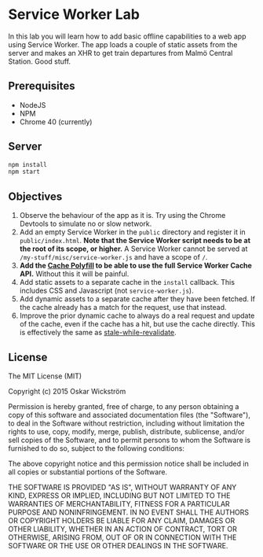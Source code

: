 # Service Worker Lab

In this lab you will learn how to add basic offline capabilities to a web app
using Service Worker. The app loads a couple of static assets from the server
and makes an XHR to get train departures from Malmö Central Station. Good stuff.

## Prerequisites

* NodeJS
* NPM
* Chrome 40 (currently)

## Server

```bash
npm install
npm start
```

## Objectives

1. Observe the behaviour of the app as it is. Try using the Chrome Devtools to
   simulate no or slow network.
1. Add an empty Service Worker in the `public` directory and register it in
   `public/index.html`. **Note that the Service Worker script needs to be at the
   root of its scope, or higher.** A Service Worker cannot be served at
   `/my-stuff/misc/service-worker.js` and have a scope of `/`.
1. **Add the [Cache Polyfill](https://github.com/coonsta/cache-polyfill) to be
   able to use the full Service Worker Cache API.** Without this it will be
   painful.
1. Add static assets to a separate cache in the `install` callback. This
   includes CSS and Javascript (not `service-worker.js`).
1. Add dynamic assets to a separate cache after they have been fetched. If the
   cache already has a match for the request, use that instead.
1. Improve the prior dynamic cache to always do a real request and update of the
   cache, even if the cache has a hit, but use the cache directly. This is
   effectively the same as
   [stale-while-revalidate](https://www.mnot.net/blog/2014/06/01/chrome_and_stale-while-revalidate).

## License

The MIT License (MIT)

Copyright (c) 2015 Oskar Wickström

Permission is hereby granted, free of charge, to any person obtaining a copy
of this software and associated documentation files (the "Software"), to deal
in the Software without restriction, including without limitation the rights
to use, copy, modify, merge, publish, distribute, sublicense, and/or sell
copies of the Software, and to permit persons to whom the Software is
furnished to do so, subject to the following conditions:

The above copyright notice and this permission notice shall be included in
all copies or substantial portions of the Software.

THE SOFTWARE IS PROVIDED "AS IS", WITHOUT WARRANTY OF ANY KIND, EXPRESS OR
IMPLIED, INCLUDING BUT NOT LIMITED TO THE WARRANTIES OF MERCHANTABILITY,
FITNESS FOR A PARTICULAR PURPOSE AND NONINFRINGEMENT. IN NO EVENT SHALL THE
AUTHORS OR COPYRIGHT HOLDERS BE LIABLE FOR ANY CLAIM, DAMAGES OR OTHER
LIABILITY, WHETHER IN AN ACTION OF CONTRACT, TORT OR OTHERWISE, ARISING FROM,
OUT OF OR IN CONNECTION WITH THE SOFTWARE OR THE USE OR OTHER DEALINGS IN
THE SOFTWARE.
